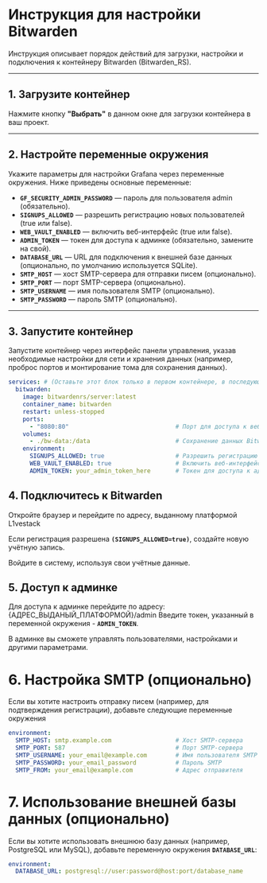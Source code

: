 # Инструкция для настройки Bitwarden

Инструкция описывает порядок действий для загрузки, настройки и подключения к контейнеру Bitwarden (Bitwarden_RS).

---

## 1. Загрузите контейнер

Нажмите кнопку **"Выбрать"** в данном окне для загрузки контейнера в ваш проект.

---
## 2. Настройте переменные окружения

Укажите параметры для настройки Grafana через переменные окружения. Ниже приведены основные переменные:

- **`GF_SECURITY_ADMIN_PASSWORD`**  — пароль для пользователя admin (обязательно).
- **`SIGNUPS_ALLOWED`** — разрешить регистрацию новых пользователей (true или false).
- **`WEB_VAULT_ENABLED`** — включить веб-интерфейс (true или false).
- **`ADMIN_TOKEN`** — токен для доступа к админке (обязательно, замените на свой).
- **`DATABASE_URL`** — URL для подключения к внешней базе данных (опционально, по умолчанию используется SQLite).
- **`SMTP_HOST`** — хост SMTP-сервера для отправки писем (опционально).
- **`SMTP_PORT`** — порт SMTP-сервера (опционально).
- **`SMTP_USERNAME`** — имя пользователя SMTP (опционально).
- **`SMTP_PASSWORD`** — пароль SMTP (опционально).

---

## 3. Запустите контейнер

Запустите контейнер через интерфейс панели управления, указав необходимые настройки для сети и хранения данных (например, проброс портов и монтирование тома для сохранения данных).

```yaml
services: # (Оставьте этот блок только в первом контейнере, в последующих – подключайтесь к уже запущенному сервису)
  bitwarden:
    image: bitwardenrs/server:latest
    container_name: bitwarden
    restart: unless-stopped
    ports:
      - "8080:80"                              # Порт для доступа к веб-интерфейсу
    volumes:
      - ./bw-data:/data                        # Сохранение данных Bitwarden на хосте
    environment:
      SIGNUPS_ALLOWED: true                    # Разрешить регистрацию новых пользователей
      WEB_VAULT_ENABLED: true                  # Включить веб-интерфейс
      ADMIN_TOKEN: your_admin_token_here       # Токен для доступа к админке (замените на свой)
```

## 4. Подключитесь к Bitwarden
Откройте браузер и перейдите по адресу, выданному платформой L1vestack

Если регистрация разрешена **`(SIGNUPS_ALLOWED=true)`**, создайте новую учётную запись.

Войдите в систему, используя свои учётные данные.

## 5. Доступ к админке

Для доступа к админке перейдите по адресу: {АДРЕС_ВЫДАНЫЙ_ПЛАТФОРМОЙ}/admin
Введите токен, указанный в переменной окружения - **`ADMIN_TOKEN`**.

В админке вы сможете управлять пользователями, настройками и другими параметрами.

# 6. Настройка SMTP (опционально)

Если вы хотите настроить отправку писем (например, для подтверждения регистрации), добавьте следующие переменные окружения

```yaml
environment:
  SMTP_HOST: smtp.example.com                  # Хост SMTP-сервера
  SMTP_PORT: 587                               # Порт SMTP-сервера
  SMTP_USERNAME: your_email@example.com        # Имя пользователя SMTP
  SMTP_PASSWORD: your_email_password           # Пароль SMTP
  SMTP_FROM: your_email@example.com            # Адрес отправителя

```

# 7. Использование внешней базы данных (опционально)

Если вы хотите использовать внешнюю базу данных (например, PostgreSQL или MySQL), добавьте переменную окружения **`DATABASE_URL`**:
```yaml
environment:
  DATABASE_URL: postgresql://user:password@host:port/database_name
```